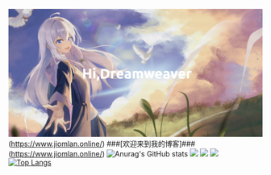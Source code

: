 ﻿![IMG](images/Horizon.png)(https://www.jiomlan.online/)
###[欢迎来到我的博客]###(https://www.jiomlan.online/)
![Anurag's GitHub stats](https://github-readme-stats.vercel.app/api?username=youcharamahua&hide=contribs,prs)
![](https://img.shields.io/badge/无限-学习-yellow) 
![](https://img.shields.io/badge/性格-开朗-red) 
![](https://img.shields.io/badge/热爱-探索-blue)
[![Top Langs](https://github-readme-stats.vercel.app/api/top-langs/?username=youcharamahua&layout=compact)](https://github.com/anuraghazra/github-readme-stats)
